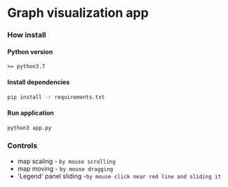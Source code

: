 # Graph visualization app

### How install

#### Python version

```
>= python3.7
```

#### Install dependencies

```bash
pip install -r requirements.txt
```

#### Run application

```bash
python3 app.py
```

### Controls

* map scaling - `by mouse scrolling`
* map moving - `by mouse dragging`
* 'Legend' panel sliding  -`by mouse click near red line and sliding it`

